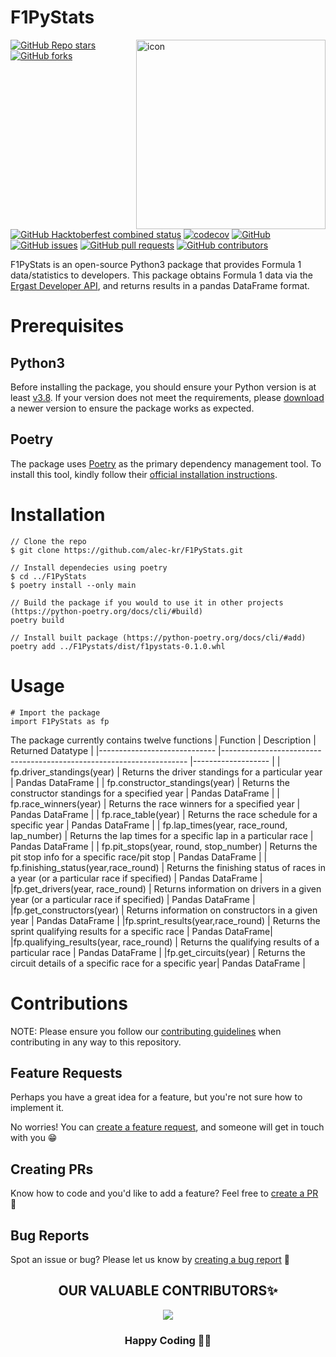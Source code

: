 # F1PyStats
<img src="https://raw.githubusercontent.com/alec-kr/F1PyStats/main/assets/F1PYStatsSimplified.png" align="right" alt="icon" width="303">

[![GitHub Repo stars](https://img.shields.io/github/stars/alec-kr/F1PyStats?style=social)](https://github.com/alec-kr/F1PyStats)
[![GitHub forks](https://img.shields.io/github/forks/alec-kr/F1PyStats?style=social)](https://github.com/alec-kr/F1PyStats/network/members)

[![GitHub Hacktoberfest combined status](https://img.shields.io/github/hacktoberfest/2022/alec-kr/F1PyStats)](https://github.com/alec-kr/F1PyStats)
[![codecov](https://codecov.io/gh/alec-kr/F1PyStats/branch/main/graph/badge.svg?token=75FEMX2BHQ)](https://codecov.io/gh/alec-kr/F1PyStats)
[![GitHub](https://img.shields.io/github/license/alec-kr/F1PyStats?color=blue)](https://github.com/alec-kr/F1PyStats/blob/main/LICENSE)
[![GitHub issues](https://img.shields.io/github/issues/alec-kr/F1PyStats)](https://github.com/alec-kr/F1PyStats/issues)
[![GitHub pull requests](https://img.shields.io/github/issues-pr/alec-kr/F1PyStats)](https://github.com/alec-kr/F1PyStats/pulls)
[![GitHub contributors](https://img.shields.io/github/contributors/alec-kr/F1PyStats)](https://github.com/alec-kr/F1PyStats/graphs/contributors)

F1PyStats is an open-source Python3 package that provides Formula 1 data/statistics to developers. This package obtains Formula 1 data via the [Ergast Developer API](http://ergast.com/mrd/), and returns results in a pandas DataFrame format.


# Prerequisites
## Python3
Before installing the package, you should ensure your Python version is at least [v3.8](https://www.python.org/downloads/release/python-380/). If your version does not meet the requirements, please [download](https://www.python.org/downloads/) a newer version to ensure the package works as expected.

## Poetry
The package uses [Poetry](https://python-poetry.org/) as the primary dependency management tool. To install this tool, kindly follow their [official installation instructions](https://python-poetry.org/docs/).

# Installation
```
// Clone the repo
$ git clone https://github.com/alec-kr/F1PyStats.git

// Install dependecies using poetry
$ cd ../F1PyStats
$ poetry install --only main

// Build the package if you would to use it in other projects (https://python-poetry.org/docs/cli/#build)
poetry build

// Install built package (https://python-poetry.org/docs/cli/#add)
poetry add ../F1Pystats/dist/f1pystats-0.1.0.whl
```

# Usage
```
# Import the package
import F1PyStats as fp
```

The package currently contains twelve functions
| Function                    	| Description                                                         	| Returned Datatype 	|
|-----------------------------	|---------------------------------------------------------------------	|-------------------	|
| fp.driver_standings(year)      	| Returns the driver standings for a particular year                  	| Pandas DataFrame  	|
| fp.constructor_standings(year) 	| Returns the constructor standings for a specified year              	| Pandas DataFrame  	|
| fp.race_winners(year)          	| Returns the race winners for a specified year                       	| Pandas DataFrame  	|
| fp.race_table(year)           	| Returns the race schedule for a specific year 	                      | Pandas DataFrame  	|
| fp.lap_times(year, race_round, lap_number)           	| Returns the lap times for a specific lap in a particular race 	                      | Pandas DataFrame  	|
| fp.pit_stops(year, round, stop_number)           	| Returns the pit stop info for a specific race/pit stop 	                      | Pandas DataFrame  	|
| fp.finishing_status(year,race_round)  | Returns the finishing status of races in a year (or a particular race if specified)     | Pandas DataFrame  |
|fp.get_drivers(year, race_round) | Returns information on drivers in a given year (or a particular race if specified) | Pandas DataFrame |
|fp.get_constructors(year) | Returns information on constructors in a given year | Pandas DataFrame |
|fp.sprint_results(year,race_round) | Returns the sprint qualifying results for a specific race | Pandas DataFrame|
|fp.qualifying_results(year, race_round) | Returns the qualifying results of a particular race | Pandas DataFrame |
|fp.get_circuits(year) | Returns the circuit details of a specific race for a specific year| Pandas DataFrame |



# Contributions
NOTE: Please ensure you follow our [contributing guidelines](https://github.com/alec-kr/F1PyStats/blob/main/CONTRIBUTING.md) when contributing in any way to this repository.
## Feature Requests
Perhaps you have a great idea for a feature, but you're not sure how to implement it. 

No worries! You can [create a feature request](https://github.com/alec-kr/F1PyStats/issues/new/choose), and someone will get in touch with you :grin:

## Creating PRs
Know how to code and you'd like to add a feature? Feel free to [create a PR](https://github.com/alec-kr/F1PyStats/compare) :rocket:

## Bug Reports
Spot an issue or bug? Please let us know by [creating a bug report](https://github.com/alec-kr/F1PyStats/issues/new/choose) :bug:

<h2 align=center> OUR VALUABLE CONTRIBUTORS✨ </h2>
<p align="center">
  
	
<a href="https://github.com/SauravMukherjee44/CodeChamp-s-Website/graphs/contributors">
  <img src="https://contrib.rocks/image?repo=DeveloperAshish8/CodeChamp-s-Website" />
</a>

<h3 align=center>Happy Coding 👨‍💻 </h3>

